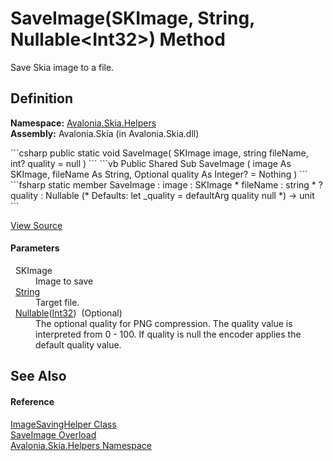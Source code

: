 # SaveImage(SKImage, String, Nullable&lt;Int32&gt;) Method


Save Skia image to a file.



## Definition
**Namespace:** <a href="N_Avalonia_Skia_Helpers">Avalonia.Skia.Helpers</a>  
**Assembly:** Avalonia.Skia (in Avalonia.Skia.dll)

<Tabs groupId="api-code-preview">
<TabItem value="csharp" label="C#">
```csharp
public static void SaveImage(
	SKImage image,
	string fileName,
	int? quality = null
)
```
</TabItem>
<TabItem value="vb" label="VB">
```vb
Public Shared Sub SaveImage ( 
	image As SKImage,
	fileName As String,
	Optional quality As Integer? = Nothing
)
```
</TabItem>
<TabItem value="fsharp" label="F#">
```fsharp
static member SaveImage : 
        image : SKImage * 
        fileName : string * 
        ?quality : Nullable<int> 
(* Defaults:
        let _quality = defaultArg quality null
*)
-> unit 
```
</TabItem>
</Tabs>



<a href="https://github.com/AvaloniaUI/Avalonia/tree/master/src/Skia/Avalonia.Skia/Helpers/ImageSavingHelper.cs#L24" title="View the source code">View Source</a>



#### Parameters
<dl><dt>  SKImage</dt><dd>Image to save</dd><dt>  <a href="https://learn.microsoft.com/dotnet/api/system.string" target="_blank" rel="noopener noreferrer">String</a></dt><dd>Target file.</dd><dt>  <a href="https://learn.microsoft.com/dotnet/api/system.nullable-1" target="_blank" rel="noopener noreferrer">Nullable</a>(<a href="https://learn.microsoft.com/dotnet/api/system.int32" target="_blank" rel="noopener noreferrer">Int32</a>)  (Optional)</dt><dd>The optional quality for PNG compression. The quality value is interpreted from 0 - 100. If quality is null the encoder applies the default quality value.</dd></dl>

## See Also


#### Reference
<a href="T_Avalonia_Skia_Helpers_ImageSavingHelper">ImageSavingHelper Class</a>  
<a href="Overload_Avalonia_Skia_Helpers_ImageSavingHelper_SaveImage">SaveImage Overload</a>  
<a href="N_Avalonia_Skia_Helpers">Avalonia.Skia.Helpers Namespace</a>  

